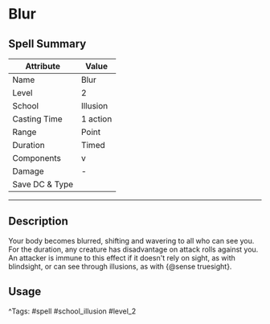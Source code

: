 # Blur

## Spell Summary

| Attribute        | Value                  |
|------------------|------------------------|
| Name             | Blur                 |
| Level            | 2                |
| School           | Illusion          |
| Casting Time     | 1 action              |
| Range            | Point            |
| Duration         | Timed             |
| Components       | v             |
| Damage           | -               |
| Save DC & Type   |              |

---

## Description

Your body becomes blurred, shifting and wavering to all who can see you. For the duration, any creature has disadvantage on attack rolls against you. An attacker is immune to this effect if it doesn't rely on sight, as with blindsight, or can see through illusions, as with {@sense truesight}.

## Usage


^Tags: #spell #school_illusion #level_2